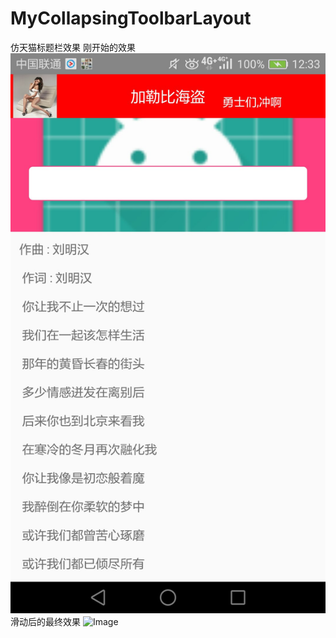 # MyCollapsingToolbarLayout
仿天猫标题栏效果
刚开始的效果
![Image](https://raw.githubusercontent.com/lwd1815/MyCollapsingToolbarLayout/master/image/1.jpg)
滑动后的最终效果
![Image](https://github.com/lwd1815/MyCollapsingToolbarLayout/blob/master/image/23.jpg")